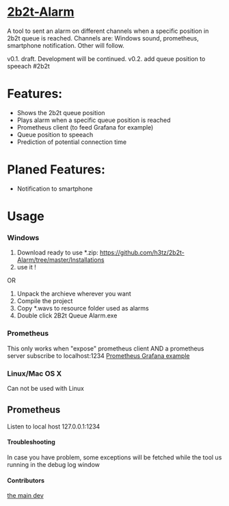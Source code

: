 [2b2t-Alarm](https://github.com/h3tz/2b2t-Alarm)
===========
A tool to sent an alarm on different channels when a specific position in 2b2t queue is reached. Channels are: Windows sound, prometheus, smartphone notification. Other will follow.

v0.1. draft. Development will be continued.
v0.2. add queue position to speeach
#2b2t

Features:
=========
 - Shows the 2b2t queue position
 - Plays alarm when a specific queue position is reached
 - Prometheus client (to feed Grafana for example)
 - Queue position to speeach
 - Prediction of potential connection time
 
 Planed Features:
 =========
 - Notification to smartphone

Usage
=====

### Windows
 1. Download ready to use *.zip: https://github.com/h3tz/2b2t-Alarm/tree/master/Installations
 2. use it !
 
 OR
 
 1. Unpack the archieve wherever you want
 2. Compile the project
 3. Copy *.wavs to resource folder used as alarms
 4. Double click 2B2t Queue Alarm.exe

### Prometheus
  This only works when "expose" prometheus client AND a prometheus server subscribe to localhost:1234
  [Prometheus Grafana example](https://github.com/h3tz/2b2t-Alarm/blob/master/2b2tPrometheus.PNG)

### Linux/Mac OS X
Can not be used with Linux

## Prometheus
Listen to local host 127.0.0.1:1234

#### Troubleshooting
In case you have problem, some exceptions will be fetched while the tool us running in the debug log window

#### Contributors
[the main dev](https://github.com/h3tz)

